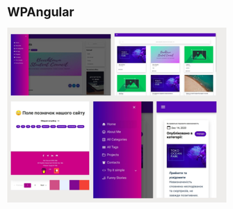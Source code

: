 # WPAngular

![alt tag](https://github.com/testmadebyme/WPAngular/blob/main/Angular-Wordpress-Blog.jpg "Описание будет тут")​

